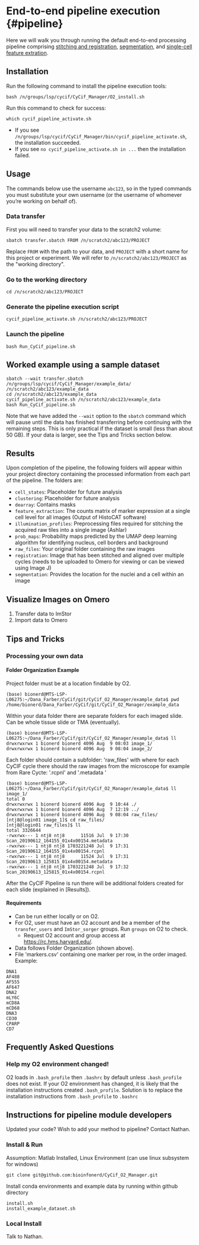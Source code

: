 # End-to-end pipeline execution {#pipeline}

Here we will walk you through running the default end-to-end processing pipeline
comprising [stitching and registration](#stitch), [segmentation](#segment), and
[single-cell feature extration](#features).

## Installation

Run the following command to install the pipeline execution tools:
``` {bash, eval=FALSE}
bash /n/groups/lsp/cycif/CyCif_Manager/O2_install.sh
```

Run this command to check for success:
```{bash, eval=FALSE}
which cycif_pipeline_activate.sh
```
* If you see `/n/groups/lsp/cycif/CyCif_Manager/bin/cycif_pipeline_activate.sh`, the
  installation succeeded.
* If you see `no cycif_pipeline_activate.sh in ...` then the installation
  failed.

## Usage

The commands below use the username `abc123`, so in the typed commands you must
substitute your own username (or the username of whomever you’re working on
behalf of).

### Data transfer

First you will need to transfer your data to the scratch2 volume:

```{bash, eval=FALSE}
sbatch transfer.sbatch FROM /n/scratch2/abc123/PROJECT
```

Replace `FROM` with the path to your data, and `PROJECT` with a short name for
this project or experiment. We will refer to `/n/scratch2/abc123/PROJECT` as the
"working directory".

### Go to the working directory

```{bash, eval=FALSE}
cd /n/scratch2/abc123/PROJECT
```

### Generate the pipeline execution script

```{bash, eval=FALSE}
cycif_pipeline_activate.sh /n/scratch2/abc123/PROJECT
```

### Launch the pipeline

```{bash, eval=FALSE}
bash Run_CyCif_pipeline.sh
```

## Worked example using a sample dataset

```{bash, eval=FALSE}
sbatch --wait transfer.sbatch /n/groups/lsp/cycif/CyCif_Manager/example_data/ /n/scratch2/abc123/example_data
cd /n/scratch2/abc123/example_data
cycif_pipeline_activate.sh /n/scratch2/abc123/example_data
bash Run_CyCif_pipeline.sh
```

Note that we have added the `--wait` option to the `sbatch` command which will
pause until the data has finished transferring before continuing with the
remaining steps. This is only practical if the dataset is small (less than about
50 GB). If your data is larger, see the Tips and Tricks section below.

## Results

Upon completion of the pipeline, the following folders will appear within your
project directory containing the processed information from each part of the
pipeline. The folders are:

* `cell_states`: Placeholder for future analysis
* `clustering`: Placeholder for future analysis
* `dearray`: Contains masks
* `feature_extraction`: The counts matrix of marker expression at a single cell
  level for all images (Output of HistoCAT software)
* `illumination_profiles`: Preprocessing files required for stitching the
  acquired raw tiles into a single image (Ashlar)
* `prob_maps`: Probability maps predicted by the UMAP deep learning algorithm
  for identifying nucleus, cell borders and background
* `raw_files`: Your original folder containing the raw images
* `registration`: Image that has been stitched and aligned over multiple cycles
  (needs to be uploaded to Omero for viewing or can be viewed using Image J)
* `segmentation`: Provides the location for the nuclei and a cell within an
  image

## Visualize Images on Omero

1. Transfer data to ImStor
1. Import data to Omero

## Tips and Tricks

### Processing your own data

#### Folder Organization Example
Project folder must be at a location findable by O2.

```{bash, eval=FALSE}
(base) bionerd@MTS-LSP-L06275:~/Dana_Farber/CyCif/git/CyCif_O2_Manager/example_data$ pwd
/home/bionerd/Dana_Farber/CyCif/git/CyCif_O2_Manager/example_data
```

Within your data folder there are separate folders for each imaged slide.
Can be whole tissue slide or TMA (eventually).

```{bash, eval=FALSE}
(base) bionerd@MTS-LSP-L06275:~/Dana_Farber/CyCif/git/CyCif_O2_Manager/example_data$ ll
drwxrwxrwx 1 bionerd bionerd 4096 Aug  9 08:03 image_1/
drwxrwxrwx 1 bionerd bionerd 4096 Aug  9 08:04 image_2/
```

Each folder should contain a subfolder: 'raw_files' with
where for each CyCIF cycle there should the raw images from the microscope
for example from Rare Cycte: '.rcpnl' and '.metadata '

```{bash, eval=FALSE}
(base) bionerd@MTS-LSP-L06275:~/Dana_Farber/CyCif/git/CyCif_O2_Manager/example_data$ ll image_1/
total 0
drwxrwxrwx 1 bionerd bionerd 4096 Aug  9 10:44 ./
drwxrwxrwx 1 bionerd bionerd 4096 Aug  7 12:19 ../
drwxrwxrwx 1 bionerd bionerd 4096 Aug  9 08:04 raw_files/
[ntj8@login01 image_1]$ cd raw_files/
[ntj8@login01 raw_files]$ ll
total 3326644
-rwxrwx--- 1 ntj8 ntj8      11516 Jul  9 17:30 Scan_20190612_164155_01x4x00154.metadata
-rwxrwx--- 1 ntj8 ntj8 1703221248 Jul  9 17:31 Scan_20190612_164155_01x4x00154.rcpnl
-rwxrwx--- 1 ntj8 ntj8      11524 Jul  9 17:31 Scan_20190613_125815_01x4x00154.metadata
-rwxrwx--- 1 ntj8 ntj8 1703221248 Jul  9 17:32 Scan_20190613_125815_01x4x00154.rcpnl
```

After the CyCIF Pipeline is run there will be additional folders created for
each slide (explained in [Results]).

#### Requirements
* Can be run either locally or on O2.
* For O2, user must have an O2 account and be a member of the `transfer_users`
  and `ImStor_sorger` groups. Run `groups` on O2 to check.
  * Request O2 account and group access at https://rc.hms.harvard.edu/.
* Data follows Folder Organization (shown above).
* File 'markers.csv' containing one marker per row, in the order imaged. Example:
```{bash, eval=FALSE}
DNA1
AF488
AF555
AF647
DNA2
mLY6C
mCD8A
mCD68
DNA3
CD30
CPARP
CD7
```

## Frequently Asked Questions

### Help my O2 environment changed!
O2 loads in `.bash_profile` then `.bashrc` by default unless `.bash_profile`
does not exist. If your O2 environment has changed, it is likely that the
installation instructions created `.bash_profile`. Solution is to replace the
installation instructions from `.bash_profile` to `.bashrc`

## Instructions for pipeline module developers

Updated your code? Wish to add your method to pipeline? Contact Nathan.

### Install & Run
Assumption: Matlab Installed, Linux Environment (can use linux subsystem for
windows)

```
git clone git@github.com:bioinfonerd/CyCif_O2_Manager.git
```

Install conda environments and example data by running within github directory

```
install.sh
install_example_dataset.sh
```

### Local Install
Talk to Nathan.
